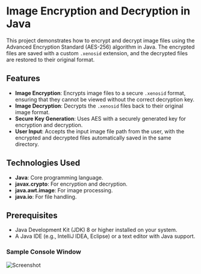 # Image Encryption and Decryption in Java

This project demonstrates how to encrypt and decrypt image files using the Advanced Encryption Standard (AES-256) algorithm in Java. The encrypted files are saved with a custom `.xenosid` extension, and the decrypted files are restored to their original format.

## Features

- **Image Encryption**: Encrypts image files to a secure `.xenosid` format, ensuring that they cannot be viewed without the correct decryption key.
- **Image Decryption**: Decrypts the `.xenosid` files back to their original image format.
- **Secure Key Generation**: Uses AES with a securely generated key for encryption and decryption.
- **User Input**: Accepts the input image file path from the user, with the encrypted and decrypted files automatically saved in the same directory.

## Technologies Used

- **Java**: Core programming language.
- **javax.crypto**: For encryption and decryption.
- **java.awt.image**: For image processing.
- **java.io**: For file handling.

## Prerequisites

- Java Development Kit (JDK) 8 or higher installed on your system.
- A Java IDE (e.g., IntelliJ IDEA, Eclipse) or a text editor with Java support.

### Sample Console Window

![Screenshot](https://github.com/user-attachments/assets/179b109e-eff4-4a2b-9706-a8c56e0e912a)
